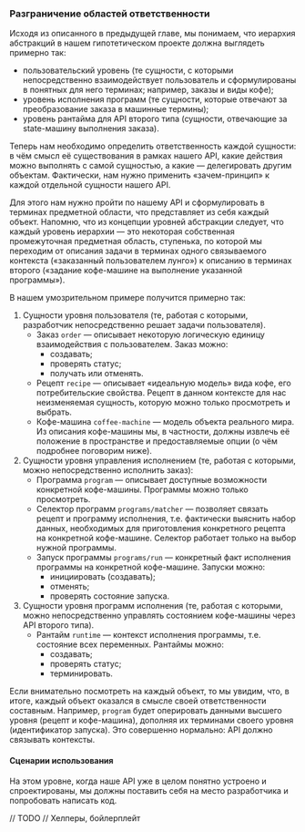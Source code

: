 ### Разграничение областей ответственности

Исходя из описанного в предыдущей главе, мы понимаем, что иерархия абстракций в нашем гипотетическом проекте должна выглядеть примерно так:

  * пользовательский уровень (те сущности, с которыми непосредственно взаимодействует пользователь и сформулированы в понятных для него терминах; например, заказы и виды кофе);
  * уровень исполнения программ (те сущности, которые отвечают за преобразование заказа в машинные термины);
  * уровень рантайма для API второго типа (сущности, отвечающие за state-машину выполнения заказа).

Теперь нам необходимо определить ответственность каждой сущности: в чём смысл её существования в рамках нашего API, какие действия можно выполнять с самой сущностью, а какие — делегировать другим объектам. Фактически, нам нужно применить «зачем-принцип» к каждой отдельной сущности нашего API.

Для этого нам нужно пройти по нашему API и сформулировать в терминах предметной области, что представляет из себя каждый объект. Напомню, что из концепции уровней абстракции следует, что каждый уровень иерархии — это некоторая собственная промежуточная предметная область, ступенька, по которой мы переходим от описания задачи в терминах одного связываемого контекста («заказанный пользователем лунго») к описанию в терминах второго («задание кофе-машине на выполнение указанной программы»).

В нашем умозрительном примере получится примерно так:

  1. Сущности уровня пользователя (те, работая с которыми, разработчик непосредственно решает задачи пользователя).
      * Заказ `order` — описывает некоторую логическую единицу взаимодействия с пользователем. Заказ можно:
        * создавать;
        * проверять статус;
        * получать или отменять.
      * Рецепт `recipe` — описывает «идеальную модель» вида кофе, его потребительские свойства. Рецепт в данном контексте для нас неизменяемая сущность, которую можно только просмотреть и выбрать.
      * Кофе-машина `coffee-machine` — модель объекта реального мира. Из описания кофе-машины мы, в частности, должны извлечь её положение в пространстве и предоставляемые опции (о чём подробнее поговорим ниже).
  2. Сущности уровня управления исполнением (те, работая с которыми, можно непосредственно исполнить заказ):
      * Программа `program` — описывает доступные возможности конкретной кофе-машины. Программы можно только просмотреть.
      * Селектор программ `programs/matcher` — позволяет связать рецепт и программу исполнения, т.е. фактически выяснить набор данных, необходимых для приготовления конкретного рецепта на конкретной кофе-машине. Селектор работает только на выбор нужной программы.
      * Запуск программы `programs/run` — конкретный факт исполнения программы на конкретной кофе-машине. Запуски можно:
        * инициировать (создавать);
        * отменять;
        * проверять состояние запуска.
  3. Сущности уровня программ исполнения (те, работая с которыми, можно непосредственно управлять состоянием кофе-машины через API второго типа).
      * Рантайм `runtime` — контекст исполнения программы, т.е. состояние всех переменных. Рантаймы можно:
        * создавать;
        * проверять статус;
        * терминировать.

Если внимательно посмотреть на каждый объект, то мы увидим, что, в итоге, каждый объект оказался в смысле своей ответственности составным. Например, `program` будет оперировать данными высшего уровня (рецепт и кофе-машина), дополняя их терминами своего уровня (идентификатор запуска). Это совершенно нормально: API должно связывать контексты.

#### Сценарии использования

На этом уровне, когда наше API уже в целом понятно устроено и спроектированы, мы должны поставить себя на место разработчика и попробовать написать код.

// TODO
// Хелперы, бойлерплейт